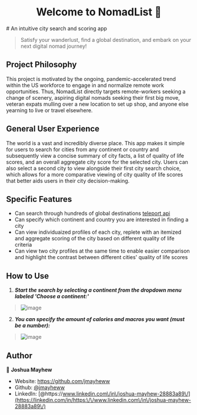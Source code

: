 <h1 align="center">Welcome to NomadList 👋</h1>
<p>
# An intuitive city search and scoring app

> Satisfy your wanderlust, find a global destination, and embark on your next digital nomad journey!

## Project Philosophy

This project is motivated by the ongoing, pandemic-accelerated trend within the US workforce to engage in and normalize remote work opportunities. Thus, NomadList directly targets remote-workers seeking a change of scenery, aspiring digital nomads seeking their first big move, veteran expats mulling over a new location to set up shop, and anyone else yearning to live or travel elsewhere.

## General User Experience

The world is a vast and incredibly diverse place. This app makes it simple for users to search for cities from any continent or country and subsequently view a concise summary of city facts, a list of quality of life scores, and an overall aggregate city score for the selected city. Users can also select a second city to view alongside their first city search choice, which allows for a more comparative viewing of city quality of life scores that better aids users in their city decision-making.

## Specific Features

- Can search through hundreds of global destinations [teleport api](https://developers.teleport.org/)
- Can specify which continent and country you are interested in finding a city
- Can view individuaized profiles of each city, replete with an itemized and aggregate scoring of the city based on different quality of life criteria
- Can view two city profiles at the same time to enable easier comparison and highlight the contrast between different cities' quality of life scores

## How to Use

1. ***Start the search by selecting a continent from the dropdown menu labeled 'Choose a continent:'***

> ![image](../../../../../../mnt/c/Users/joshs/AppData/Local/Programs/Microsoft%20VS%20Code/c:/Users/joshs/Downloads/continentgif.gif)

2. ***You can specify the amount of calories and macros you want (must be a number):***

> ![image](./img/step1.gif)

</p>

## Author

👤 **Joshua Mayhew**

* Website: https://github.com/jmayheww
* Github: [@jmayheww](https://github.com/jmayheww)
* LinkedIn: [@https:\/\/www.linkedin.com\/in\/joshua-mayhew-28883a89\/](https://linkedin.com/in/https:\/\/www.linkedin.com\/in\/joshua-mayhew-28883a89\/)

